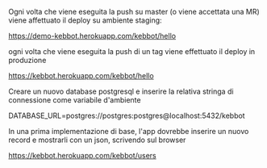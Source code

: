 Ogni volta che viene eseguita la push su master (o viene accettata una MR) viene affettuato il deploy su ambiente staging:

https://demo-kebbot.herokuapp.com/kebbot/hello

ogni volta che viene eseguita la push di un tag viene effettuato il deploy in produzione

https://kebbot.herokuapp.com/kebbot/hello


Creare un nuovo database postgresql e inserire la relativa stringa di connessione come variabile d'ambiente

DATABASE_URL=postgres://postgres:postgres@localhost:5432/kebbot

In una prima implementazione di base, l'app dovrebbe inserire un nuovo record e mostrarli con un json, scrivendo sul browser

https://kebbot.herokuapp.com/kebbot/users
